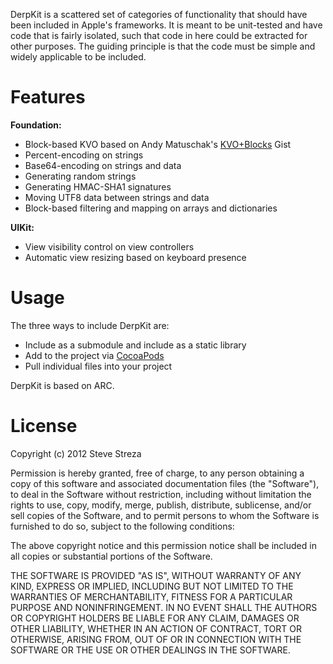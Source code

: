 DerpKit is a scattered set of categories of functionality that should have been included in Apple's frameworks. It is meant to be unit-tested and have code that is fairly isolated, such that code in here could be extracted for other purposes. The guiding principle is that the code must be simple and widely applicable to be included.

Features
========

**Foundation:**

- Block-based KVO based on Andy Matuschak's [KVO+Blocks](https://gist.github.com/153676) Gist
- Percent-encoding on strings
- Base64-encoding on strings and data
- Generating random strings
- Generating HMAC-SHA1 signatures
- Moving UTF8 data between strings and data
- Block-based filtering and mapping on arrays and dictionaries

**UIKit:**

- View visibility control on view controllers
- Automatic view resizing based on keyboard presence

Usage
=====

The three ways to include DerpKit are:

- Include as a submodule and include as a static library
- Add to the project via [CocoaPods](http://cocoapods.org/)
- Pull individual files into your project

DerpKit is based on ARC.

License
=======

Copyright (c) 2012 Steve Streza

Permission is hereby granted, free of charge, to any person obtaining a
copy of this software and associated documentation files (the "Software"),
to deal in the Software without restriction, including without limitation
the rights to use, copy, modify, merge, publish, distribute, sublicense,
and/or sell copies of the Software, and to permit persons to whom the
Software is furnished to do so, subject to the following conditions:

The above copyright notice and this permission notice shall be included in
all copies or substantial portions of the Software.

THE SOFTWARE IS PROVIDED "AS IS", WITHOUT WARRANTY OF ANY KIND, EXPRESS OR
IMPLIED, INCLUDING BUT NOT LIMITED TO THE WARRANTIES OF MERCHANTABILITY,
FITNESS FOR A PARTICULAR PURPOSE AND NONINFRINGEMENT. IN NO EVENT SHALL THE
AUTHORS OR COPYRIGHT HOLDERS BE LIABLE FOR ANY CLAIM, DAMAGES OR OTHER
LIABILITY, WHETHER IN AN ACTION OF CONTRACT, TORT OR OTHERWISE, ARISING
FROM, OUT OF OR IN CONNECTION WITH THE SOFTWARE OR THE USE OR OTHER
DEALINGS IN THE SOFTWARE.
